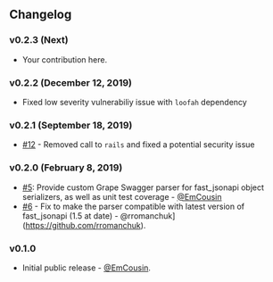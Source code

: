 ## Changelog

### v0.2.3 (Next)

* Your contribution here.

### v0.2.2 (December 12, 2019)

* Fixed low severity vulnerabiliy issue with `loofah` dependency

### v0.2.1 (September 18, 2019)

* [#12](https://github.com/EmCousin/grape_fast_jsonapi/pull/12) - Removed call to `rails` and fixed a potential security issue

### v0.2.0 (February 8, 2019)

* [#5](https://github.com/EmCousin/grape_fast_jsonapi/pull/5): Provide custom Grape Swagger parser for fast_jsonapi object serializers, as well as unit test coverage - [@EmCousin](https://github.com/EmCousin)
* [#6](https://github.com/EmCousin/grape_fast_jsonapi/pull/6) - Fix to make the parser compatible with latest version of fast_jsonapi (1.5 at date) - @rromanchuk](https://github.com/rromanchuk).

### v0.1.0

* Initial public release - [@EmCousin](https://github.com/EmCousin).

